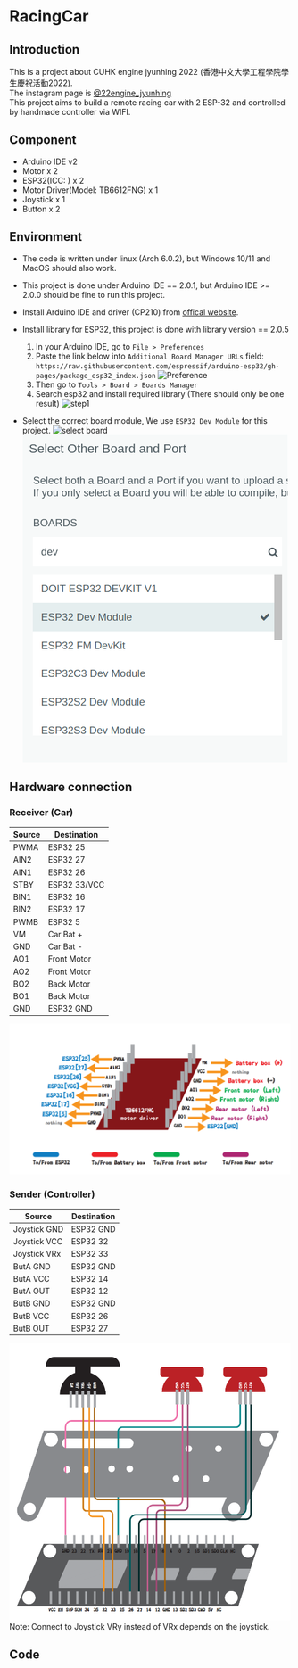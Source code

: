 # RacingCar

## Introduction

This is a project about CUHK engine jyunhing 2022 (香港中文大學工程學院學生慶祝活動2022).  
The instagram page is [@22engine_jyunhing](https://www.instagram.com/22engine_jyunhing/)  
This project aims to build a remote racing car with 2 ESP-32 and controlled by handmade controller via WIFI.  

## Component

- Arduino IDE v2
- Motor x 2
- ESP32(ICC: ) x 2
- Motor Driver(Model: TB6612FNG) x 1
- Joystick x 1
- Button x 2

## Environment

- The code is written under linux (Arch 6.0.2), but Windows 10/11 and MacOS should also work.
- This project is done under Arduino IDE == 2.0.1, but Arduino IDE >= 2.0.0 should be fine to run this project.
- Install Arduino IDE and driver (CP210) from [offical website](https://www.arduino.cc/en/software).
- Install library for ESP32, this project is done with library version == 2.0.5
  1. In your Arduino IDE, go to `File > Preferences`
  2. Paste the link below into `Additional Board Manager URLs` field:
   ``
   https://raw.githubusercontent.com/espressif/arduino-esp32/gh-pages/package_esp32_index.json
   ``
   ![Preference](./image/Preference.png)
  3. Then go to `Tools > Board > Boards Manager`
  4. Search esp32 and install required library (There should only be one result)
  ![step1](./image/step1.png)

- Select the correct board module, We use `ESP32 Dev Module` for this project.
  ![select board](image/select.png)
  ![select ESP32 DEV Module](./image/board.png)

## Hardware connection

### Receiver (Car)

| Source | Destination  |
|--------|--------------|
| PWMA   | ESP32 25     |
| AIN2   | ESP32 27     |
| AIN1   | ESP32 26     |
| STBY   | ESP32 33/VCC |
| BIN1   | ESP32 16     |
| BIN2   | ESP32 17     |
| PWMB   | ESP32 5      |
| VM     | Car Bat +    |
| GND    | Car Bat -    |
| AO1    | Front Motor  |
| AO2    | Front Motor  |
| BO2    | Back Motor   |
| BO1    | Back Motor   |
| GND    | ESP32 GND    |

![connection graph](./image/motorDriver.png)

### Sender (Controller)  

| Source       | Destination |
|--------------|-------------|
| Joystick GND | ESP32 GND   |
| Joystick VCC | ESP32 32    |
| Joystick VRx | ESP32 33    |
| ButA GND     | ESP32 GND   |
| ButA VCC     | ESP32 14    |
| ButA OUT     | ESP32 12    |
| ButB GND     | ESP32 GND   |
| ButB VCC     | ESP32 26    |
| ButB OUT     | ESP32 27    |

![connection graph](./image/controller.png)
Note: Connect to Joystick VRy instead of VRx depends on the joystick.

## Code

